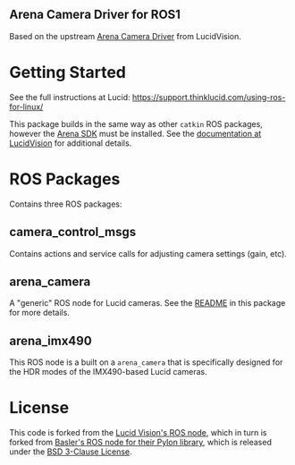 ## Arena Camera Driver for ROS1

Based on the upstream [Arena Camera Driver](https://github.com/lucidvisionlabs/arena_camera_ros) from LucidVision.
# Getting Started

See the full instructions at Lucid:  https://support.thinklucid.com/using-ros-for-linux/

This package builds in the same way as other `catkin` ROS packages, however the [Arena SDK](https://thinklucid.com/downloads-hub/) must be installed.  See the [documentation at LucidVision](https://support.thinklucid.com/using-ros-for-linux/) for additional details.


# ROS Packages

Contains three ROS packages:

## camera_control_msgs

Contains actions and service calls for adjusting camera settings (gain, etc).

## arena_camera

A "generic" ROS node for Lucid cameras.  See the [README](arena_camera/README) in this package for more details.

## arena_imx490

This ROS node is a built on a `arena_camera` that is specifically designed for the HDR modes of the IMX490-based Lucid cameras.
# License

This code is forked from the [Lucid Vision's ROS node](https://github.com/lucidvisionlabs/arena_camera_ros), which in turn is forked from [Basler's ROS node for their Pylon library](https://github.com/magazino/pylon_camera), which is released under the [BSD 3-Clause License](LICENSE).
